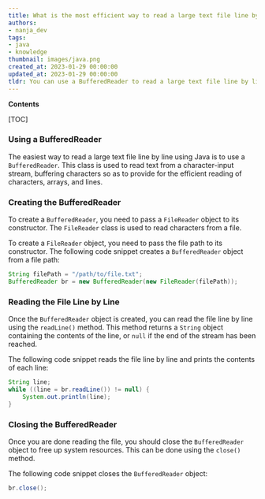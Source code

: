 ```yaml
---
title: What is the most efficient way to read a large text file line by line using java?
authors:
- nanja_dev
tags:
- java
- knowledge
thumbnail: images/java.png
created_at: 2023-01-29 00:00:00
updated_at: 2023-01-29 00:00:00
tldr: You can use a BufferedReader to read a large text file line by line in Java.
---
```


**Contents**

[TOC]

### Using a BufferedReader

The easiest way to read a large text file line by line using Java is to use a `BufferedReader`. This class is used to read text from a character-input stream, buffering characters so as to provide for the efficient reading of characters, arrays, and lines.

### Creating the BufferedReader

To create a `BufferedReader`, you need to pass a `FileReader` object to its constructor. The `FileReader` class is used to read characters from a file.

To create a `FileReader` object, you need to pass the file path to its constructor. The following code snippet creates a `BufferedReader` object from a file path:

```java
String filePath = "/path/to/file.txt";
BufferedReader br = new BufferedReader(new FileReader(filePath));
```

### Reading the File Line by Line

Once the `BufferedReader` object is created, you can read the file line by line using the `readLine()` method. This method returns a `String` object containing the contents of the line, or `null` if the end of the stream has been reached.

The following code snippet reads the file line by line and prints the contents of each line:

```java
String line;
while ((line = br.readLine()) != null) {
    System.out.println(line);
}
```

### Closing the BufferedReader

Once you are done reading the file, you should close the `BufferedReader` object to free up system resources. This can be done using the `close()` method.

The following code snippet closes the `BufferedReader` object:

```java
br.close();
```
